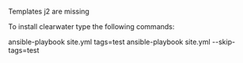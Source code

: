 Templates j2 are missing

To install clearwater type the following commands:

ansible-playbook site.yml tags=test
ansible-playbook site.yml --skip-tags=test
